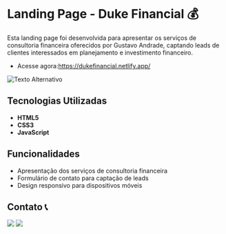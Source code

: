 # Landing Page - Duke Financial :moneybag:

Esta landing page foi desenvolvida para apresentar os serviços de consultoria financeira oferecidos por Gustavo Andrade, captando leads de clientes interessados em planejamento e investimento financeiro.

- Acesse agora:https://dukefinancial.netlify.app/

![Texto Alternativo](https://i.imgur.com/1o0j4jD.png)

## Tecnologias Utilizadas
- **HTML5**
- **CSS3**
- **JavaScript**

## Funcionalidades
- Apresentação dos serviços de consultoria financeira
- Formulário de contato para captação de leads
- Design responsivo para dispositivos móveis


## Contato 📞 

<div>
    <a href="https://www.linkedin.com/in/ribeirothales/" target="_blank"><img src="https://img.shields.io/badge/LinkedIn-0077B5?style=for-the-badge&logo=linkedin&logoColor=white" target="_blank"></a>
    <a href="mailto:thales.o.ribeiro@gmail.com" target="_blank"><img src="https://img.shields.io/badge/Gmail-D14836?style=for-the-badge&logo=gmail&logoColor=white" target="_blank"></a>
</div>

